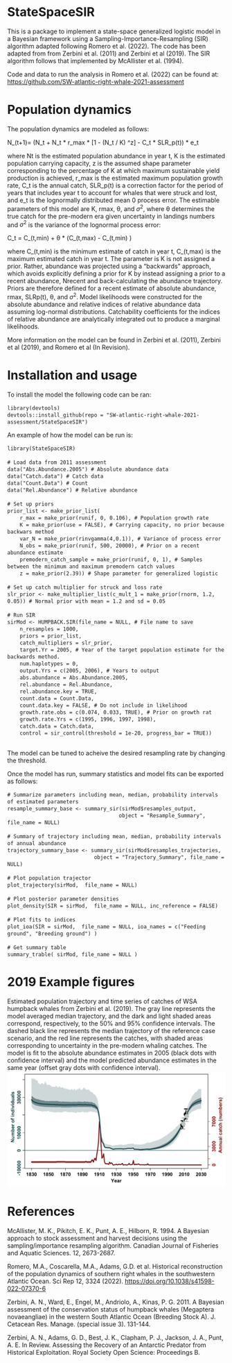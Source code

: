 # StateSpaceSIR
This is a package to implement a state-space generalized logistic model in a Bayesian framework using a Sampling-Importance-Resampling (SIR) algorithm adapted following Romero et al. (2022). The code has been adapted from from Zerbini et al. (2011) and Zerbini et al (2019). The SIR algorithm follows that implemented by McAllister et al. (1994).

Code and data to run the analysis in Romero et al. (2022) can be found at: https://github.com/SW-atlantic-right-whale-2021-assessment

# Population dynamics
The population dynamics are modeled as follows:

N_(t+1)= (N_t + N_t * r_max * [1 - (N_t / K) ^z] - C_t * SLR_p(t)) * e_t

where Nt is the estimated population abundance in year t, K is the estimated population carrying capacity, z is the assumed shape parameter corresponding to the percentage of K at which maximum sustainable yield production is achieved, r_max is the estimated maximum population growth rate, C_t is the annual catch, SLR_p(t) is a correction factor for the period of years that includes year t to account for whales that were struck and lost, and e_t is the lognormally distributed mean 0 process error. The estimable parameters of this model are K, rmax, θ, and $\sigma^2$, where θ determines the true catch for the pre-modern era given uncertainty in landings numbers and $\sigma^2$ is the variance of the lognormal process error:

C_t = C_(t,min) + θ * (C_(t,max) - C_(t,min) )

where C_(t,min) is the minimum estimate of catch in year t, C_(t,max) is the maximum estimated catch in year t. The parameter is K is not assigned a prior. Rather, abundance was projected using a “backwards” approach, which avoids explicitly defining a prior for K by instead assigning a prior to a recent abundance, Nrecent and back-calculating the abundance trajectory.  Priors are therefore defined for a recent estimate of absolute abundance, rmax, SLRp(t), θ, and $\sigma^2$. Model likelihoods were constructed for the absolute abundance and relative indices of relative abundance data assuming log-normal distributions. Catchability coefficients for the indices of relative abundance are analytically integrated out to produce a marginal likelihoods.

More information on the model can be found in Zerbini et al. (2011), Zerbini et al (2019), and Romero et al (In Revision).

# Installation and usage
To install the model the following code can be ran:
```{r}
library(devtools)
devtools::install_github(repo = "SW-atlantic-right-whale-2021-assessment/StateSpaceSIR")
```

An example of how the model can be run is:
```{r}
library(StateSpaceSIR)

# Load data from 2011 assessment
data("Abs.Abundance.2005") # Absolute abundance data
data("Catch.data") # Catch data
data("Count.Data") # Count
data("Rel.Abundance") # Relative abundance

# Set up priors
prior_list <- make_prior_list(
    r_max = make_prior(runif, 0, 0.106), # Population growth rate
    K = make_prior(use = FALSE), # Carrying capacity, no prior because backwars method
    var_N = make_prior(rinvgamma(4,0.1)), # Variance of process error
    N_obs = make_prior(runif, 500, 20000), # Prior on a recent abundance estimate
    premodern_catch_sample = make_prior(runif, 0, 1), # Samples between the minimum and maximum premodern catch values
    z = make_prior(2.39)) # Shape parameter for generalized logistic 
    
# Set up catch multiplier for struck and loss rate
slr_prior <- make_multiplier_list(c_mult_1 = make_prior(rnorm, 1.2, 0.05)) # Normal prior with mean = 1.2 and sd = 0.05 

# Run SIR
sirMod <- HUMPBACK.SIR(file_name = NULL, # File name to save
    n_resamples = 1000,
    priors = prior_list,
    catch_multipliers = slr_prior,
    target.Yr = 2005, # Year of the target population estimate for the backwards method.
    num.haplotypes = 0,
    output.Yrs = c(2005, 2006), # Years to output
    abs.abundance = Abs.Abundance.2005,
    rel.abundance = Rel.Abundance,
    rel.abundance.key = TRUE,
    count.data = Count.Data,
    count.data.key = FALSE, # Do not include in likelihood
    growth.rate.obs = c(0.074, 0.033, TRUE), # Prior on growth rat
    growth.rate.Yrs = c(1995, 1996, 1997, 1998),
    catch.data = Catch.data,
    control = sir_control(threshold = 1e-20, progress_bar = TRUE))
    
```
The model can be tuned to acheive the desired resampling rate by changing the threshold.

Once the model has run, summary statistics and model fits can be exported as follows:
```{r}
# Summarize parameters including mean, median, probability intervals of estimated parameters   
resample_summary_base <- summary_sir(sirMod$resamples_output, 
                                    object = "Resample_Summary", file_name = NULL)

# Summary of trajectory including mean, median, probability intervals of annual abundance                                 
trajectory_summary_base <- summary_sir(sirMod$resamples_trajectories, 
                            object = "Trajectory_Summary", file_name = NULL)
                            
# Plot population trajector
plot_trajectory(sirMod,  file_name = NULL)

# Plot posterior parameter densities
plot_density(SIR = sirMod,  file_name = NULL, inc_reference = FALSE)

# Plot fits to indices
plot_ioa(SIR = sirMod,  file_name = NULL, ioa_names = c("Feeding ground", "Breeding ground") )

# Get summary table
summary_trable( sirMod, file_name = NULL )
```

# 2019 Example figures
Estimated population trajectory and time series of catches of WSA humpback whales from Zerbini et al. (2019). The gray line represents the model averaged median trajectory, and the dark and light shaded areas correspond, respectively, to the 50% and 95% confidence intervals. The dashed black line represents the median trajectory of the reference case scenario, and the red line represents the catches, with shaded areas corresponding to uncertainty in the pre-modern whaling catches. The model is fit to the absolute abundance estimates in 2005 (black dots with confidence interval) and the model predicted abundance estimates in the same year (offset gray dots with confidence interval).
![alt text](https://github.com/SW-atlantic-right-whale-2021-assessment/StateSpaceSIR/blob/master/data-raw/Example/2019_Zerbini/Reference_state_space_trajectory_summary.png "Population trajectory")

# References
McAllister, M. K., Pikitch, E. K., Punt, A. E., Hilborn, R. 1994. A Bayesian approach to stock assessment and harvest decisions using the sampling/importance resampling algorithm. Canadian Journal of Fisheries and Aquatic Sciences. 12, 2673-2687. 

Romero, M.A., Coscarella, M.A., Adams, G.D. et al. Historical reconstruction of the population dynamics of southern right whales in the southwestern Atlantic Ocean. Sci Rep 12, 3324 (2022). https://doi.org/10.1038/s41598-022-07370-6

Zerbini, A. N., Ward, E., Engel, M., Andriolo, A., Kinas, P. G. 2011. A Bayesian assessment of the conservation status of humpback whales (Megaptera novaeangliae) in the western South Atlantic Ocean (Breeding Stock A). J. Cetacean Res. Manage. (special issue 3). 131-144. 

Zerbini, A. N., Adams, G. D., Best, J. K., Clapham, P. J., Jackson, J. A., Punt, A. E. In Review. Assessing the Recovery of an Antarctic Predator from Historical Exploitation. Royal Society Open Science: Proceedings B.
